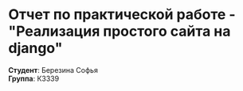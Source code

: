 # Отчет по практической работе - "Реализация простого сайта на django"

**Студент**: Березина Софья  
**Группа**: К3339